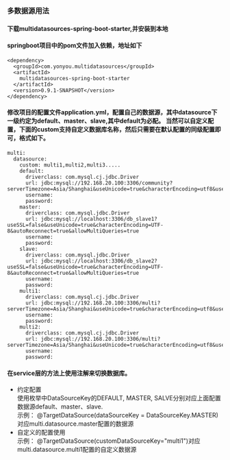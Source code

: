### 多数据源用法
#### 下载multidatasources-spring-boot-starter,并安装到本地
#### springboot项目中的pom文件加入依赖，地址如下
  ```
  <dependency>
    <groupId>com.yonyou.multidatasources</groupId>
    <artifactId>
      multidatasources-spring-boot-starter
    </artifactId>
    <version>0.9.1-SNAPSHOT</version>
  </dependency>
  ```
#### 修改项目的配置文件application.yml，配置自己的数据源，其中datasource下一级约定为default、master、slave,其中default为必配。 当然可以自定义配置，下面的custom支持自定义数据库名称，然后只需要在默认配置的同级配置即可，格式如下。
  ```
  multi: 
    datasource:
      custom: multi1,multi2,multi3.....
      default:
        driverclass: com.mysql.cj.jdbc.Driver
        url: jdbc:mysql://192.168.20.100:3306/community?serverTimezone=Asia/Shanghai&useUnicode=true&characterEncoding=utf8&useSSL=false&allowPublicKeyRetrieval=true
        username: 
        password: 
      master:
        driverclass: com.mysql.jdbc.Driver
        url: jdbc:mysql://localhost:3306/db_slave1?useSSL=false&useUnicode=true&characterEncoding=UTF-8&autoReconnect=true&allowMultiQueries=true
        username: 
        password: 
      slave:
        driverclass: com.mysql.jdbc.Driver
        url: jdbc:mysql://localhost:3306/db_slave2?useSSL=false&useUnicode=true&characterEncoding=UTF-8&autoReconnect=true&allowMultiQueries=true
        username: 
        password: 
      multi1: 
        driverclass: com.mysql.cj.jdbc.Driver
        url: jdbc:mysql://192.168.20.100:3306/multi?serverTimezone=Asia/Shanghai&useUnicode=true&characterEncoding=utf8&useSSL=false&allowPublicKeyRetrieval=true
        username: 
        password: 
      multi2: 
        driverclass: com.mysql.cj.jdbc.Driver
        url: jdbc:mysql://192.168.20.100:3306/multi?serverTimezone=Asia/Shanghai&useUnicode=true&characterEncoding=utf8&useSSL=false&allowPublicKeyRetrieval=true
        username: 
        password: 
  ```
#### 在service层的方法上使用注解来切换数据库。
   + 约定配置   
     使用枚举中DataSourceKey的DEFAULT, MASTER, SALVE分别对应上面配置数据源default、master、slave.   
     示例： @TargetDataSource(dataSourceKey = DataSourceKey.MASTER)对应multi.datasource.master配置的数据源
   + 自定义的配置使用   
     示例： @TargetDataSource(customDataSourceKey="multi1")对应multi.datasource.multi1配置的自定义数据源
